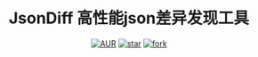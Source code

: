 <h1 style="text-align: center">JsonDiff 高性能json差异发现工具</h1>
<div style="text-align: center">

[![AUR](https://img.shields.io/badge/license-Apache%20License%202.0-blue.svg)](https://gitee.com/local-li/json-diff/blob/master/LICENSE)
[![star](https://gitee.com/local-li/json-diff/badge/star.svg?theme=white)](https://gitee.com/wangjiabin-x/uh5)
[![fork](https://gitee.com/local-li/json-diff/badge/fork.svg?theme=white)](https://gitee.com/wangjiabin-x/uh5)

